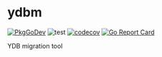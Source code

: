 # ydbm

[![PkgGoDev](https://pkg.go.dev/badge/github.com/alexeyco/ydbm)](https://pkg.go.dev/github.com/alexeyco/ydbm)
![test](https://github.com/alexeyco/ydbm/workflows/Test/badge.svg?branch=master)
[![codecov](https://codecov.io/gh/alexeyco/ydbm/branch/master/graph/badge.svg?token=PV0YARQXFH)](https://codecov.io/gh/alexeyco/ydbm)
[![Go Report Card](https://goreportcard.com/badge/github.com/alexeyco/ydbm)](https://goreportcard.com/report/github.com/alexeyco/ydbm)

YDB migration tool
